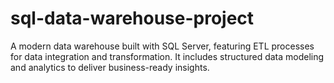 # sql-data-warehouse-project
A modern data warehouse built with SQL Server, featuring ETL processes for data integration and transformation. It includes structured data modeling and analytics to deliver business-ready insights.
